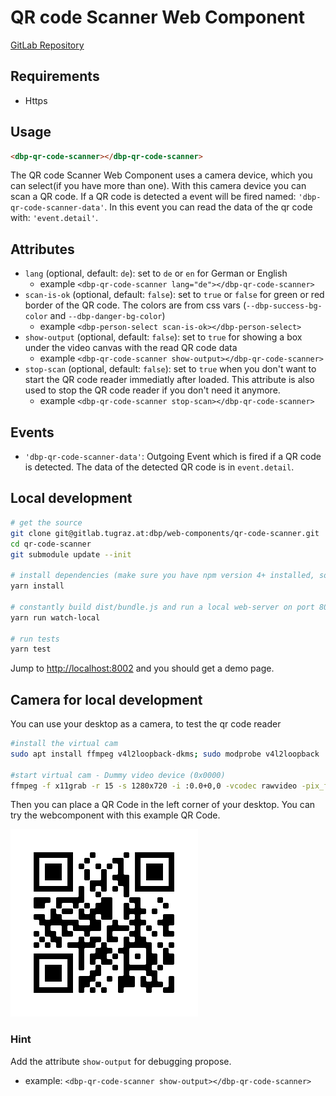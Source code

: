 # QR code Scanner Web Component

[GitLab Repository](https://gitlab.tugraz.at/dbp/web-components/qr-code-scanner)

## Requirements
- Https

## Usage

```html
<dbp-qr-code-scanner></dbp-qr-code-scanner>
```

The QR code Scanner Web Component uses a camera device, which you can select(if you have more than one).
With this camera device you can scan a QR code. If a QR code is detected a event will be fired named: 
`'dbp-qr-code-scanner-data'`.
 In this event you can read the data of the qr code with: `'event.detail'`.


## Attributes

- `lang` (optional, default: `de`): set to `de` or `en` for German or English
    - example `<dbp-qr-code-scanner lang="de"></dbp-qr-code-scanner>`
- `scan-is-ok` (optional, default: `false`): set to `true` or `false` for green or red border of the QR code. 
The colors are from css vars (`--dbp-success-bg-color` and `--dbp-danger-bg-color`) 
    - example `<dbp-person-select scan-is-ok></dbp-person-select>`
- `show-output` (optional, default: `false`): set to `true` for showing 
a box under the video canvas with the read QR code data
    - example `<dbp-qr-code-scanner show-output></dbp-qr-code-scanner>`
- `stop-scan` (optional, default: `false`): set to `true` when you don't want to start the QR code reader immediatly
after loaded. This attribute is also used to stop the QR code reader if you don't need it anymore.
    - example `<dbp-qr-code-scanner stop-scan></dbp-qr-code-scanner>`

## Events

- `'dbp-qr-code-scanner-data'`: Outgoing Event which is fired if a QR code is detected. The data of the detected QR code is in `event.detail`.

## Local development

```bash
# get the source
git clone git@gitlab.tugraz.at:dbp/web-components/qr-code-scanner.git
cd qr-code-scanner
git submodule update --init

# install dependencies (make sure you have npm version 4+ installed, so symlinks to the git submodules are created automatically)
yarn install

# constantly build dist/bundle.js and run a local web-server on port 8002 
yarn run watch-local

# run tests
yarn test
```

Jump to <http://localhost:8002> and you should get a demo page.

## Camera for local development

You can use your desktop as a camera, to test the qr code reader

```bash
#install the virtual cam
sudo apt install ffmpeg v4l2loopback-dkms; sudo modprobe v4l2loopback

#start virtual cam - Dummy video device (0x0000)
ffmpeg -f x11grab -r 15 -s 1280x720 -i :0.0+0,0 -vcodec rawvideo -pix_fmt yuv420p -threads 0 -f v4l2 /dev/video0
```

Then you can place a QR Code in the left corner of your desktop.
You can try the webcomponent with this example QR Code.

![QR-Code-Example](qr-code-dummy.png)

### Hint

Add the attribute `show-output` for debugging propose.
- example: `<dbp-qr-code-scanner show-output></dbp-qr-code-scanner>`
